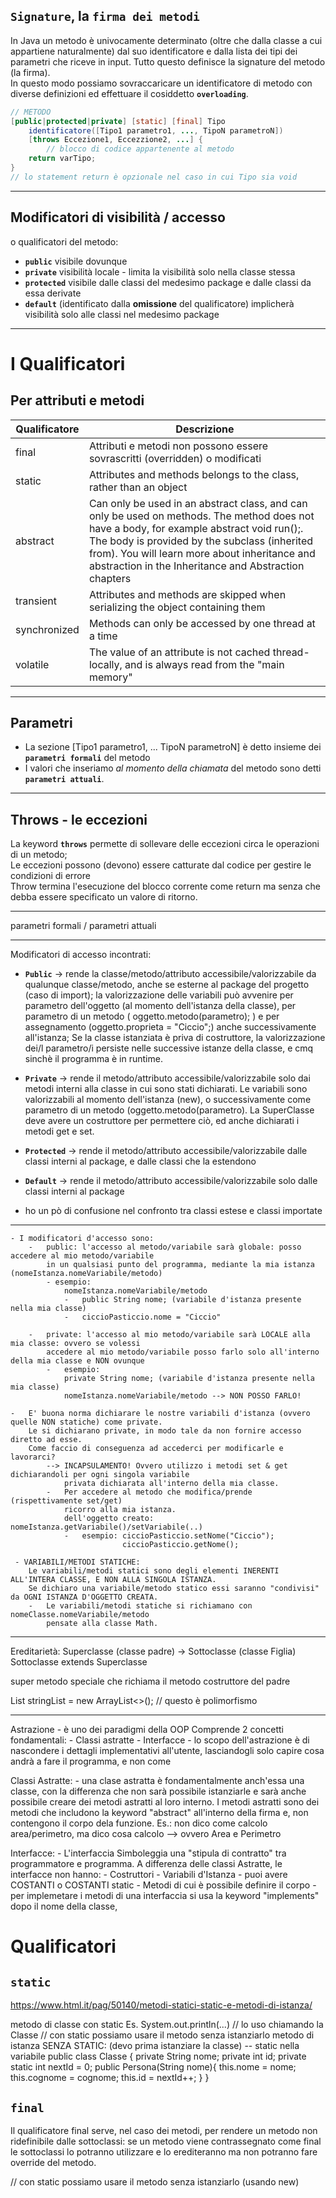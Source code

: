 ## `Signature`, la `firma dei metodi`
In Java un metodo è univocamente determinato (oltre che dalla classe a cui appartiene naturalmente) dal suo identificatore e dalla lista dei tipi dei parametri che riceve in input. Tutto questo definisce la signature del metodo (la firma).  
In questo modo possiamo sovraccaricare un identificatore di metodo con diverse definizioni ed effettuare il cosiddetto **`overloading`**.  

```java
// METODO
[public|protected|private] [static] [final] Tipo
	identificatore([Tipo1 parametro1, ..., TipoN parametroN])
	[throws Eccezione1, Eccezzione2, ...] {
		// blocco di codice appartenente al metodo
	return varTipo;
}
// lo statement return è opzionale nel caso in cui Tipo sia void
```

---
## Modificatori di visibilità / accesso
o qualificatori del metodo:  
- **`public`** visibile dovunque
- **`private`** visibilità locale - limita la visibilità solo nella classe stessa
- **`protected`** visibile dalle classi del medesimo package e dalle classi da essa derivate
- **`default`** (identificato dalla **omissione** del qualificatore) implicherà visibilità solo alle classi nel medesimo package



---
# I Qualificatori

## Per attributi e metodi
Qualificatore | Descrizione
--- | --- 
final       | 	Attributi e metodi non possono essere sovrascritti (overridden) o modificati
static      | 	Attributes and methods belongs to the class, rather than an object
abstract    | 	Can only be used in an abstract class, and can only be used on methods. The method does not have a body, for example abstract void run();. The body is provided by the subclass (inherited from). You will learn more about inheritance and abstraction in the Inheritance and Abstraction chapters
transient   | 	Attributes and methods are skipped when serializing the object containing them
synchronized    | 	Methods can only be accessed by one thread at a time
volatile    | 	The value of an attribute is not cached thread-locally, and is always read from the "main memory"

---
## Parametri
- La sezione [Tipo1 parametro1, ... TipoN parametroN] è detto insieme dei **`parametri formali`** del metodo  
- I valori che inseriamo _al momento della chiamata_ del metodo sono detti **`parametri attuali`**.  

---
## Throws - le eccezioni
La keyword **`throws`** permette di sollevare delle eccezioni circa le operazioni di un metodo;  
Le eccezioni possono (devono) essere catturate dal codice per gestire le condizioni di errore  
Throw termina l'esecuzione del blocco corrente come return ma senza che debba essere specificato un valore di ritorno.  


---



parametri formali / parametri attuali

---
Modificatori di accesso incontrati:  
- **`Public`**  -> rende la classe/metodo/attributo accessibile/valorizzabile da qualunque classe/metodo, anche se esterne al package del progetto (caso di import);
la valorizzazione delle variabili può avvenire per parametro dell'oggetto (al momento dell'istanza della classe), per parametro di un metodo ( oggetto.metodo(parametro); ) e per assegnamento (oggetto.proprieta = "Ciccio";) anche successivamente all'istanza; Se la classe istanziata è priva di costruttore, la valorizzazione dei/l parametro/i persiste nelle successive istanze della classe, e cmq sinchè il programma è in runtime.  
- **`Private`**  -> rende il metodo/attributo accessibile/valorizzabile solo dai metodi interni alla classe in cui sono stati dichiarati.
Le variabili sono valorizzabili al momento dell'istanza (new), o successivamente come parametro di un metodo (oggetto.metodo(parametro).
La SuperClasse deve avere un costruttore per permettere ciò, ed anche dichiarati i metodi get e set. 
- **`Protected`**  ->    rende il metodo/attributo accessibile/valorizzabile dalle classi interni al package, e dalle classi che la estendono
-   **`Default`** ->  rende il metodo/attributo accessibile/valorizzabile solo dalle classi interni al package

-   ho un pò di confusione nel confronto tra classi estese e classi importate

---

    - I modificatori d'accesso sono:
        -   public: l'accesso al metodo/variabile sarà globale: posso accedere al mio metodo/variabile
            in un qualsiasi punto del programma, mediante la mia istanza (nomeIstanza.nomeVariabile/metodo)
            - esempio:
                nomeIstanza.nomeVariabile/metodo
                -   public String nome; (variabile d'istanza presente nella mia classe)
                -   ciccioPasticcio.nome = "Ciccio"

        -   private: l'accesso al mio metodo/variabile sarà LOCALE alla mia classe: ovvero se volessi
            accedere al mio metodo/variabile posso farlo solo all'interno della mia classe e NON ovunque
            -   esempio:
                private String nome; (variabile d'istanza presente nella mia classe)
                nomeIstanza.nomeVariabile/metodo --> NON POSSO FARLO!

    -   E' buona norma dichiarare le nostre variabili d'istanza (ovvero quelle NON statiche) come private.
        Le si dichiarano private, in modo tale da non fornire accesso diretto ad esse.
        Come faccio di conseguenza ad accederci per modificarle e lavorarci?
            --> INCAPSULAMENTO! Ovvero utilizzo i metodi set & get dichiarandoli per ogni singola variabile
                privata dichiarata all'interno della mia classe.
            -   Per accedere al metodo che modifica/prende (rispettivamente set/get)
                ricorro alla mia istanza.
                dell'oggetto creato: nomeIstanza.getVariabile()/setVariabile(..)
                -   esempio: ciccioPasticcio.setNome("Ciccio");
                             ciccioPasticcio.getNome();

     - VARIABILI/METODI STATICHE:
        Le variabili/metodi statici sono degli elementi INERENTI ALL'INTERA CLASSE, E NON ALLA SINGOLA ISTANZA.
        Se dichiaro una variabile/metodo statico essi saranno "condivisi" da OGNI ISTANZA D'OGGETTO CREATA.
        -   Le variabili/metodi statiche si richiamano con nomeClasse.nomeVariabile/metodo
            pensate alla classe Math.

---
Ereditarietà:   Superclasse (classe padre)  ->  Sottoclasse (classe Figlia)
                    Sottoclasse extends Superclasse

super   metodo speciale che richiama il metodo costruttore del padre

List<String> stringList = new ArrayList<>();    // questo è polimorfismo

--------------
Astrazione
    -   è uno dei paradigmi della OOP
        Comprende 2 concetti fondamentali:
        -   Classi astratte
        -   Interfacce
    -   lo scopo dell'astrazione è di nascondere i dettagli implementativi all'utente,
        lasciandogli solo capire cosa andrà a fare il programma, e non come

Classi Astratte:
    -   una clase astratta è fondamentalmente anch'essa una classe, con la differenza che
        non sarà possibile istanziarle e sarà anche possibile creare dei metodi astratti al loro interno.
        I metodi astratti sono dei metodi che includono la keyword "abstract" all'interno della firma e,
        non contengono il corpo dela funzione.
        Es.: non dico come calcolo area/perimetro, ma dico cosa calcolo --> ovvero Area e Perimetro

Interfacce:
    -   L'interfaccia Simboleggia una "stipula di contratto" tra programmatore e programma.
        A differenza delle classi Astratte, le interfacce non hanno:
        -   Costruttori
        -   Variabili d'Istanza        -   puoi avere COSTANTI o COSTANTI static
        -   Metodi di cui è possibile definire il corpo
    -   per implemetare i metodi di una interfaccia si usa la keyword "implements"
            dopo il nome della classe,


# Qualificatori
## `static`
https://www.html.it/pag/50140/metodi-statici-static-e-metodi-di-istanza/

metodo di classe con static Es. System.out.println(...)     // lo uso chiamando la Classe
// con static possiamo usare il metodo senza istanziarlo
metodo di istanza SENZA STATIC: (devo prima istanziare la classe)
 -- static nella variabile
    public class Classe {
        private String nome;
        private int id;
        private static int nextId = 0;
        public Persona(String nome){
            this.nome = nome;
            this.cognome = cognome;
            this.id = nextId++;
        }
    }

## `final`
Il qualificatore final serve, nel caso dei metodi, per rendere un metodo non ridefinibile dalle sottoclassi:
se un metodo viene contrassegnato come final le sottoclassi lo potranno utilizzare e lo erediteranno
ma non potranno fare override del metodo.

// con static possiamo usare il metodo senza istanziarlo (usando new)